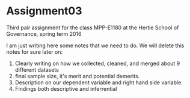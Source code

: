 # Assignment03
Third pair assignment for the class MPP-E1180 at the Hertie School of Governance, spring term 2016

I am just writing here some notes that we need to do. We will delete this notes for sure later on:
 
 1. Clearly writing on how we collected, cleaned, and merged about 9 different datasets
 2. final sample size, it's merit and potential demerits. 
 2. Description on our dependent variable and right hand side variable.
 3. Findings both descriptive and inferrential 
